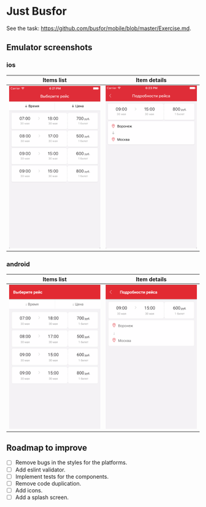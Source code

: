 # Just Busfor
See the task: https://github.com/busfor/mobile/blob/master/Exercise.md.

## Emulator screenshots
### ios
Items list | Item details
--- | ---
<img src="/docs/ios-list.png" width="250"> | <img src="/docs/ios-item.png" width="250">



### android
Items list | Item details
--- | ---
<img src="/docs/android-list.png" width="250"> | <img src="/docs/android-item.png" width="250">

## Roadmap to improve
* [ ] Remove bugs in the styles for the platforms.
* [ ] Add eslint validator.
* [ ] Implement tests for the components.
* [ ] Remove code duplication.
* [ ] Add icons.
* [ ] Add a splash screen.
